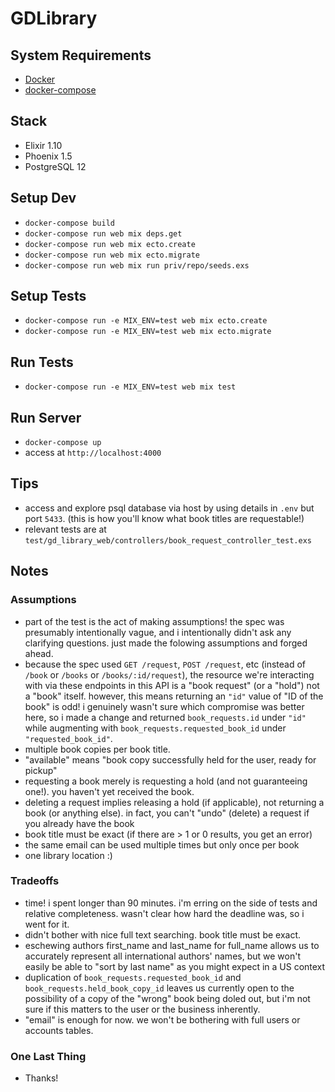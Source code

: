 # GDLibrary

## System Requirements

  * [Docker](https://docs.docker.com/get-docker/)
  * [docker-compose](https://docs.docker.com/compose/install/)

## Stack

  * Elixir 1.10
  * Phoenix 1.5
  * PostgreSQL 12

## Setup Dev

  * `docker-compose build`
  * `docker-compose run web mix deps.get`
  * `docker-compose run web mix ecto.create`
  * `docker-compose run web mix ecto.migrate`
  * `docker-compose run web mix run priv/repo/seeds.exs`

## Setup Tests

  * `docker-compose run -e MIX_ENV=test web mix ecto.create`
  * `docker-compose run -e MIX_ENV=test web mix ecto.migrate`

## Run Tests

  * `docker-compose run -e MIX_ENV=test web mix test`

## Run Server

  * `docker-compose up`
  * access at `http://localhost:4000`

## Tips

  * access and explore psql database via host by using details in `.env` but port `5433`. (this is how you'll know what book titles are requestable!)
  * relevant tests are at `test/gd_library_web/controllers/book_request_controller_test.exs`

## Notes

### Assumptions

  * part of the test is the act of making assumptions! the spec was presumably intentionally vague, and i intentionally didn't ask any clarifying questions. just made the folowing assumptions and forged ahead.
  * because the spec used `GET /request`, `POST /request`, etc (instead of `/book` or `/books` or `/books/:id/request`), the resource we're interacting with via these endpoints in this API is a "book request" (or a "hold") not a "book" itself. however, this means returning an `"id"` value of "ID of the book" is odd! i genuinely wasn't sure which compromise was better here, so i made a change and returned `book_requests.id` under `"id"` while augmenting with `book_requests.requested_book_id` under `"requested_book_id"`.
  * multiple book copies per book title.
  * "available" means "book copy successfully held for the user, ready for pickup"
  * requesting a book merely is requesting a hold (and not guaranteeing one!). you haven't yet received the book.
  * deleting a request implies releasing a hold (if applicable), not returning a book (or anything else). in fact, you can't "undo" (delete) a request if you already have the book
  * book title must be exact (if there are > 1 or 0 results, you get an error)
  * the same email can be used multiple times but only once per book
  * one library location :)

### Tradeoffs

  * time! i spent longer than 90 minutes. i'm erring on the side of tests and relative completeness. wasn't clear how hard the deadline was, so i went for it.
  * didn't bother with nice full text searching. book title must be exact.
  * eschewing authors first_name and last_name for full_name allows us to accurately represent all international authors' names, but we won't easily be able to "sort by last name" as you might expect in a US context
  * duplication of `book_requests.requested_book_id` and `book_requests.held_book_copy_id` leaves us currently open to the possibility of a copy of the "wrong" book being doled out, but i'm not sure if this matters to the user or the business inherently.
  * "email" is enough for now. we won't be bothering with full users or accounts tables.

### One Last Thing

  * Thanks!
